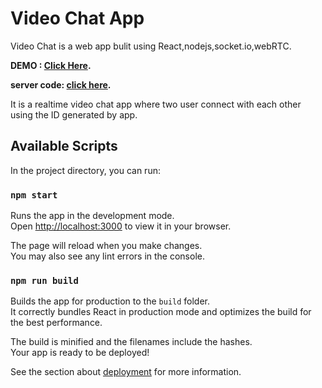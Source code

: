 # Video Chat App

Video Chat is a web app bulit using React,nodejs,socket.io,webRTC.

**DEMO : [Click Here](https://video-chat-mnm.netlify.app/).**

**server code: [click here](https://github.com/maneeshmashelkar/video_chat_server).**

It is a realtime video chat app where two user connect with each other using the ID generated by app.


## Available Scripts

In the project directory, you can run:

### `npm start`

Runs the app in the development mode.\
Open [http://localhost:3000](http://localhost:3000) to view it in your browser.

The page will reload when you make changes.\
You may also see any lint errors in the console.


### `npm run build`

Builds the app for production to the `build` folder.\
It correctly bundles React in production mode and optimizes the build for the best performance.

The build is minified and the filenames include the hashes.\
Your app is ready to be deployed!

See the section about [deployment](https://facebook.github.io/create-react-app/docs/deployment) for more information.

